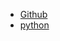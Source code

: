 - [Github](github/)
- [python](https://github.com/kim7309/kim_7309/blob/main/python%20chapter1/redeme.md)

